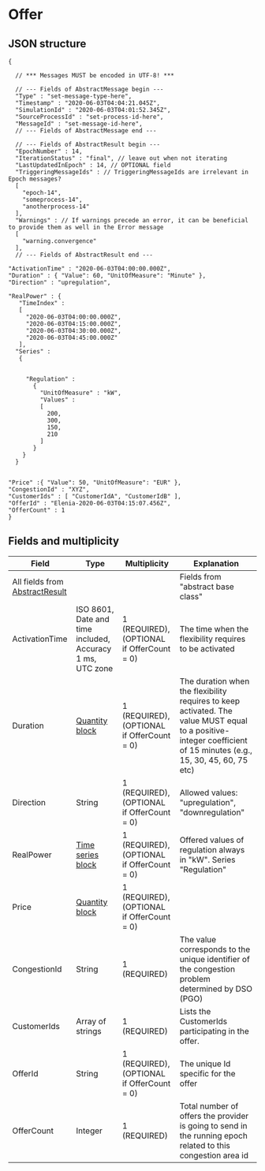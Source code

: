 # Offer

## JSON structure

```nohighlight
{

  // *** Messages MUST be encoded in UTF-8! ***

  // --- Fields of AbstractMessage begin ---
  "Type" : "set-message-type-here",
  "Timestamp" : "2020-06-03T04:04:21.045Z",
  "SimulationId" : "2020-06-03T04:01:52.345Z",
  "SourceProcessId" : "set-process-id-here",
  "MessageId" : "set-message-id-here",
  // --- Fields of AbstractMessage end ---

  // --- Fields of AbstractResult begin ---
  "EpochNumber" : 14,
  "IterationStatus" : "final", // leave out when not iterating
  "LastUpdatedInEpoch" : 14, // OPTIONAL field
  "TriggeringMessageIds" : // TriggeringMessageIds are irrelevant in Epoch messages?
  [
    "epoch-14",
    "someprocess-14",
    "anotherprocess-14"
  ],
  "Warnings" : // If warnings precede an error, it can be beneficial to provide them as well in the Error message
  [
    "warning.convergence"
  ],
  // --- Fields of AbstractResult end ---

"ActivationTime" : "2020-06-03T04:00:00.000Z",
"Duration" : { "Value": 60, "UnitOfMeasure": "Minute" },
"Direction" : "upregulation",

"RealPower" : {
   "TimeIndex" :
   [
     "2020-06-03T04:00:00.000Z",
     "2020-06-03T04:15:00.000Z",
     "2020-06-03T04:30:00.000Z",
     "2020-06-03T04:45:00.000Z"
   ],
  "Series" :
   {


     "Regulation" :
       {
         "UnitOfMeasure" : "kW",
         "Values" :
         [
           200,
           300,
           150,
           210
         ]
       }
    }
  }


"Price" :{ "Value": 50, "UnitOfMeasure": "EUR" },
"CongestionId" : "XYZ", 
"CustomerIds" : [ "CustomerIdA", "CustomerIdB" ], 
"OfferId" : "Elenia-2020-06-03T04:15:07.456Z",
"OfferCount" : 1
}
```

## Fields and multiplicity

| Field | Type | Multiplicity | Explanation |
| --- | --- | --- | --- |
| All fields from [AbstractResult](core_msg-abstractresult.md) | | | Fields from "abstract base class" |
| ActivationTime | ISO 8601, Date and time included, Accuracy 1 ms, UTC zone | 1 (REQUIRED), (OPTIONAL if OfferCount = 0) | The time when the flexibility requires to be activated |
| Duration | [Quantity block](core_block-quantity.md) | 1 (REQUIRED), (OPTIONAL if OfferCount = 0) | The duration when the flexibility requires to keep activated. The value MUST equal to a positive-integer coefficient of 15 minutes (e.g., 15, 30, 45, 60, 75 etc) |
| Direction | String | 1 (REQUIRED), (OPTIONAL if OfferCount = 0) | Allowed values: "upregulation", "downregulation" |
| RealPower | [Time series block](core_block-time-series.md) | 1 (REQUIRED), (OPTIONAL if OfferCount = 0) | Offered values of regulation always in "kW". Series "Regulation" |
| Price | [Quantity block](core_block-quantity.md) | 1 (REQUIRED), (OPTIONAL if OfferCount = 0) | |
| CongestionId | String | 1 (REQUIRED) | The value corresponds to the unique identifier of the congestion problem determined by DSO (PGO) |
| CustomerIds | Array of strings | 1 (REQUIRED) | Lists the CustomerIds participating in the offer. |
| OfferId | String | 1 (REQUIRED), (OPTIONAL if OfferCount = 0) | The unique Id specific for the offer |
| OfferCount | Integer | 1 (REQUIRED) | Total number of offers the provider is going to send in the running epoch related to this congestion area id |

